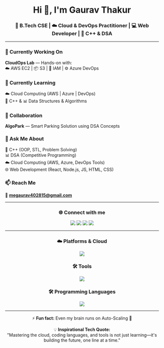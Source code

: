<h1 align="center">Hi 👋, I'm Gaurav Thakur</h1>
<h3 align="center">🚀 B.Tech CSE | ☁️ Cloud & DevOps Practitioner | 💻 Web Developer | 🔵 C++ & DSA</h3>

---

### 🔭 Currently Working On  
**CloudOps Lab** — Hands-on with:  
☁️ AWS EC2 | 📦 S3 | 🔐 IAM | ⚙️ Azure DevOps  

### 🌱 Currently Learning  
☁️ Cloud Computing (AWS | Azure | DevOps)  
🔵 C++ & 📊 Data Structures & Algorithms  

### 👯 Collaboration  
**AlgoPark** — Smart Parking Solution using DSA Concepts  

### 💬 Ask Me About  
🔵 C++ (OOP, STL, Problem Solving)  
📊 DSA (Competitive Programming)  
☁️ Cloud Computing (AWS, Azure, DevOps Tools)  
🌐 Web Development (React, Node.js, JS, HTML, CSS)  

### 📫 Reach Me  
📧 **megaurav402815@gmail.com**  

---

<h3 align="center">🌐 Connect with me</h3>
<p align="center">
  <a href="https://linkedin.com/in/megaurav7"><img src="https://img.shields.io/badge/LinkedIn-0077B5?style=for-the-badge&logo=linkedin&logoColor=white"/></a>
  <a href="https://stackoverflow.com/users/22983212/gaurav-thakur"><img src="https://img.shields.io/badge/StackOverflow-FE7A16?style=for-the-badge&logo=stackoverflow&logoColor=white"/></a>
  <a href="https://instagram.com/me_gaurav_7"><img src="https://img.shields.io/badge/Instagram-E4405F?style=for-the-badge&logo=instagram&logoColor=white"/></a>
  <a href="https://auth.geeksforgeeks.org/user/megaurav8zo6"><img src="https://img.shields.io/badge/GeeksforGeeks-2F8D46?style=for-the-badge&logo=geeksforgeeks&logoColor=white"/></a>
</p>

---

<h3 align="center">☁️ Platforms & Cloud</h3>
<p align="center">
  <img src="https://skillicons.dev/icons?i=aws,azure" />
</p>

<h3 align="center">🛠️ Tools</h3>
<p align="center">
  <img src="https://skillicons.dev/icons?i=git,github,linux,docker" />
</p>

<h3 align="center">🛠️ Programming Languages</h3>
<p align="center">
  <img src="https://skillicons.dev/icons?i=cpp,python,java,html,css,javascript,nodejs" />
</p>

---

<p align="center">⚡ <strong>Fun fact:</strong> Even my brain runs on Auto-Scaling 🚀</p>

<p align="center">💡 <strong>Inspirational Tech Quote:</strong><br>
"Mastering the cloud, coding languages, and tools is not just learning—it's building the future, one line at a time."  
</p>
